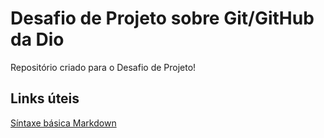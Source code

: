 # Desafio de Projeto sobre Git/GitHub da Dio
Repositório criado para o Desafio de Projeto!

## Links úteis
[Síntaxe básica Markdown](https://www.markdownguide.org/basic-syntax/)
